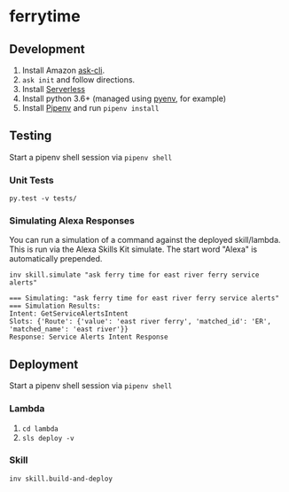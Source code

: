 # ferrytime

## Development

1. Install Amazon [ask-cli](https://developer.amazon.com/docs/smapi/quick-start-alexa-skills-kit-command-line-interface.html).
1. `ask init` and follow directions.
1. Install [Serverless](https://serverless.com/framework/docs/providers/aws/guide/installation/)
1. Install python 3.6+ (managed using [pyenv](https://github.com/pyenv/pyenv), for example)
1. Install [Pipenv](https://pipenv.readthedocs.io/en/latest/) and run `pipenv install`

## Testing
Start a pipenv shell session via `pipenv shell`

### Unit Tests
```
py.test -v tests/
```

### Simulating Alexa Responses
You can run a simulation of a command against the deployed skill/lambda. This is run
via the Alexa Skills Kit simulate. The start word "Alexa" is automatically prepended.

```
inv skill.simulate "ask ferry time for east river ferry service alerts"

=== Simulating: "ask ferry time for east river ferry service alerts"
=== Simulation Results:
Intent: GetServiceAlertsIntent
Slots: {'Route': {'value': 'east river ferry', 'matched_id': 'ER', 'matched_name': 'east river'}}
Response: Service Alerts Intent Response
```


## Deployment
Start a pipenv shell session via `pipenv shell`

### Lambda
1. `cd lambda`
1. `sls deploy -v`

### Skill
`inv skill.build-and-deploy`
